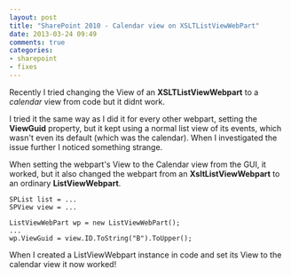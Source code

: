 ```yaml
---
layout: post
title: "SharePoint 2010 - Calendar view on XSLTListViewWebPart"
date: 2013-03-24 09:49
comments: true
categories: 
- sharepoint
- fixes
---
```


Recently I tried changing the View of an __XSLTListViewWebpart__ to a _calendar_ view from code but it didnt work.

I tried it the same way as I did it for every other webpart, 
setting the __ViewGuid__ property, but it kept using a normal list view of its events, which wasn't even its default (which was the calendar). 
When I investigated the issue further I noticed something strange. 

When setting the webpart's View to the Calendar view from the GUI, it worked, but it also changed the webpart from an __XsltListViewWebpart__ to an ordinary __ListViewWebpart__. 

	SPList list = ...
	SPView view = ...
	
	ListViewWebPart wp = new ListViewWebPart();
	...
	wp.ViewGuid = view.ID.ToString("B").ToUpper();

When I created a ListViewWebpart instance in code and set its View to the calendar view it now worked!
